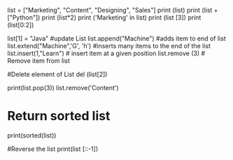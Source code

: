 list = ["Marketing", "Content", "Designing", "Sales"]
print (list)
print (list + ["Python"])
print (list*2)
print ('Marketing' in list)
print (list [3])
print (list[0:2])

list[1] = "Java" #update List
list.append("Machine") #adds item to end of list
list.extend("Machine",'G', 'h') #inserts many items to the end of the list
list.insert(1,"Learn") # insert item at a given position
list.remove (3) # Remove item from list

#Delete element of List
del (list[2]) 

print(list.pop(3))
list.remove('Content')

# Return sorted list
print(sorted(list))

#Reverse the list
print(list [::-1])

